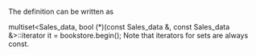 The definition can be written as

multiset<Sales_data, bool (*)(const Sales_data &, const Sales_data &>::iterator it = bookstore.begin();
Note that iterators for sets are always const.